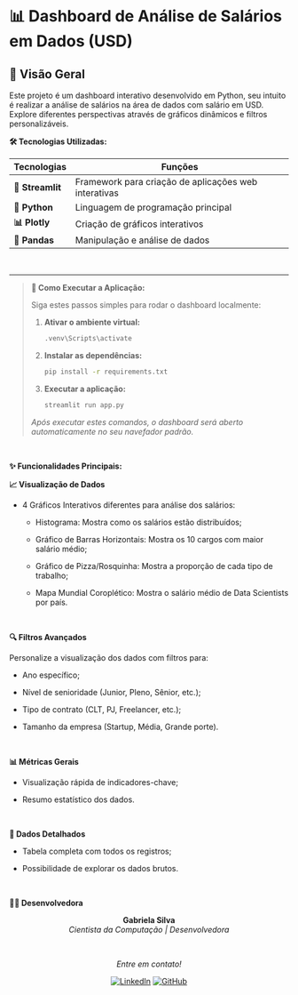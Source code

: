 # 📊 Dashboard de Análise de Salários em Dados (USD)
  ## 🌟 Visão Geral
  Este projeto é um dashboard interativo desenvolvido em Python, seu intuito é realizar a análise de salários na área de dados com salário em USD. Explore diferentes perspectivas através de gráficos dinâmicos e filtros personalizáveis.
  
__🛠️ Tecnologias Utilizadas:__

| Tecnologias          | Funções                                             |
|----------------|-----------------------------------------------------------|
| **🎨 Streamlit**   | Framework para criação de aplicações web interativas  |
| **🐍 Python**      | Linguagem de programação principal                    |
| **📊 Plotly**      | Criação de gráficos interativos                        |
| **🐼 Pandas**      | Manipulação e análise de dados                         |

<br>

----------------------------------------------

> **🚀 Como Executar a Aplicação:**
> 
> Siga estes passos simples para rodar o dashboard localmente:
> 
> 1. **Ativar o ambiente virtual:**
>    ```bash
>    .venv\Scripts\activate
>    ```
> 
> 2. **Instalar as dependências:**
>    ```bash
>    pip install -r requirements.txt
>    ```
> 
> 3. **Executar a aplicação:**
>    ```bash
>    streamlit run app.py
>    ```
> 
> *Após executar estes comandos, o dashboard será aberto automaticamente no seu navefador padrão.*


<br>

__✨ Funcionalidades Principais:__

**📈 Visualização de Dados**

- 4 Gráficos Interativos diferentes para análise dos salários:

  - Histograma: Mostra como os salários estão distribuídos;

  - Gráfico de Barras Horizontais: Mostra os 10 cargos com maior salário médio;

  - Gráfico de Pizza/Rosquinha: Mostra a proporção de cada tipo de trabalho;

  - Mapa Mundial Coroplético:  Mostra o salário médio de Data Scientists por país.
<br>

**🔍 Filtros Avançados**

Personalize a visualização dos dados com filtros para:

- Ano específico;

- Nível de senioridade (Junior, Pleno, Sênior, etc.);

- Tipo de contrato (CLT, PJ, Freelancer, etc.);

- Tamanho da empresa (Startup, Média, Grande porte).
<br>

**📊 Métricas Gerais**

- Visualização rápida de indicadores-chave;

- Resumo estatístico dos dados.
<br>

**🔎 Dados Detalhados**

- Tabela completa com todos os registros;

- Possibilidade de explorar os dados brutos.
<br>

**👨‍💻 Desenvolvedora**

<div align="center">

**Gabriela Silva**  
*Cientista da Computação | Desenvolvedora*
</div>

<br>

<div align="center">
  
*Entre em contato!*
</div>

<div align="center">
  
[![LinkedIn](https://img.shields.io/badge/-LinkedIn-000?style=for-the-badge&logo=linkedin&logoColor=FF00F6&color:FFF)](https://www.linkedin.com/in/gabrielab-da-silva/)
[![GitHub](https://img.shields.io/badge/-GitHub-000?style=for-the-badge&logo=github&logoColor=FF00F6&color:FFF)](https://github.com/gabiissilvaa)

</div>
